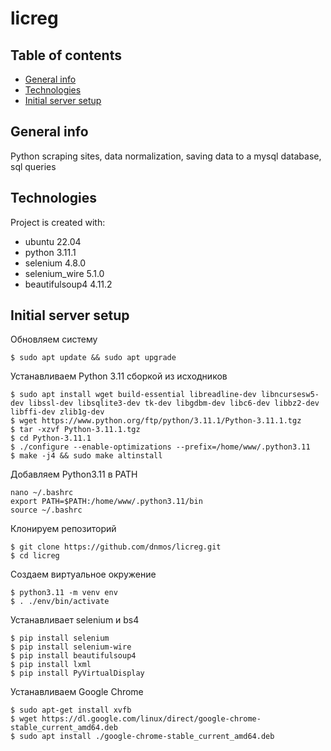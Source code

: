# licreg

## Table of contents
* [General info](#general-info)
* [Technologies](#technologies)
* [Initial server setup](#initial-server-setup)

## General info
Python scraping sites, data normalization, saving data to a mysql database, sql queries
	
## Technologies
Project is created with:
* ubuntu 22.04
* python 3.11.1
* selenium 4.8.0
* selenium_wire 5.1.0
* beautifulsoup4 4.11.2
	
## Initial server setup
Обновляем систему

```
$ sudo apt update && sudo apt upgrade 
```
Устанавливаем Python 3.11 сборкой из исходников
```
$ sudo apt install wget build-essential libreadline-dev libncursesw5-dev libssl-dev libsqlite3-dev tk-dev libgdbm-dev libc6-dev libbz2-dev libffi-dev zlib1g-dev
$ wget https://www.python.org/ftp/python/3.11.1/Python-3.11.1.tgz
$ tar -xzvf Python-3.11.1.tgz
$ cd Python-3.11.1
$ ./configure --enable-optimizations --prefix=/home/www/.python3.11
$ make -j4 && sudo make altinstall
```

Добавляем Python3.11 в PATH
```
nano ~/.bashrc
export PATH=$PATH:/home/www/.python3.11/bin
source ~/.bashrc
```
Клонируем репозиторий
```
$ git clone https://github.com/dnmos/licreg.git
$ cd licreg
```
Создаем виртуальное окружение
```
$ python3.11 -m venv env
$ . ./env/bin/activate
```
Устанавливает selenium и bs4
```
$ pip install selenium
$ pip install selenium-wire
$ pip install beautifulsoup4
$ pip install lxml
$ pip install PyVirtualDisplay
```
Устанавливаем Google Chrome
```
$ sudo apt-get install xvfb
$ wget https://dl.google.com/linux/direct/google-chrome-stable_current_amd64.deb
$ sudo apt install ./google-chrome-stable_current_amd64.deb
``` 
